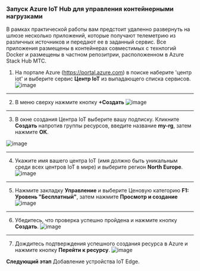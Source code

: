 ### Запуск Azure IoT Hub для управления контейнерными нагрузками
В рамках практической работы вам предстоит удаленно развернуть на шлюзе несколько приложений, которые получают телеметрию из различных источников и передают ее в заданный сервис.
Все приложения размещены в контейнерах совместимых с технлогий Docker и размещены в частном репозитрии, расположенном в Azure Stack Hub МТС.


1. На портале Azure (https://portal.azure.com) в поиске наберите 'центр iot' и выберите сервис **Центр IoT** из выпадающего списка сервисов.
![image](https://user-images.githubusercontent.com/34028526/154055454-da85be63-18ab-443f-847c-4f53f4d9a626.png)

---
   
2. В меню сверху нажмите кнопку **+Создать**
![image](https://user-images.githubusercontent.com/34028526/154055870-41ac9983-6cbd-479a-af86-360e5da2deba.png)

---

3. В окне создания Центра IoT выберите вашу подписку. Кликните **Создать** напротив группы ресурсов, введите название **my-rg**, затем нажмите **ОК**.

![image](https://user-images.githubusercontent.com/34028526/154060261-ccb335ea-f374-407d-9156-be0dd2731a84.png)

---

4. Укажите имя вашего центра IoT (имя должно быть уникальным среди всех центров IoT в мире) и выберите регион **North Europe**. 
![image](https://user-images.githubusercontent.com/34028526/154060786-4d029b4c-62af-4d76-9437-2c48538146f4.png)

---

5. Нажмите закладку **Управление** и выберите Ценовую категорию **F1: Уровень "Бесплатный"**, затем нажмите **Просмотр и создание**
![image](https://user-images.githubusercontent.com/34028526/154061133-d3b9c4ce-7422-411c-9ad8-f629f6bcc3cf.png)

---

6. Убедитесь, что проверка успешно пройдена и нажмите кнопку **Создать**.
![image](https://user-images.githubusercontent.com/34028526/154061933-e93a51ee-2b61-45e8-aa30-ab4198744446.png)

---

7. Дождитесь подтверждения успешного создания ресурса в Azure и нажмите кнопку **Перейти к ресурсу**.
![image](https://user-images.githubusercontent.com/34028526/154062299-44d81720-9b9d-495d-a2ce-9619814f5bc5.png)

**Следующий этап** Добавление устройства IoT Edge. 
